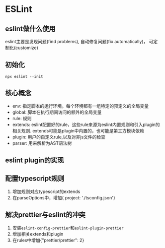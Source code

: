 # ESLint

## eslint做什么使用
eslint主要是发现问题(find problems), 自动修复问题(fix automatically)， 可定制化(customize)

## 初始化
```
npx eslint --init
```     
## 核心概念
- env: 指定脚本的运行环境。每个环境都有一组特定的预定义的全局变量
- global: 脚本在执行期间访问的额外的全局变量
- rule: 规则
- extends: eslint配置好的rule，这些rule来源为eslint内置规则和引入plugin的相关规则. extends可能是plugin中内置的，也可能是第三方模块依赖
- plugin: 用户的自定义rule,以及对非js文件的检查
- parser: 用来解析为AST语法树

## eslint plugin的实现

## 配置typescript规则
1. 增加规则对应typescript的extends
2. 在parseOptions中，增加{ project: './tsconfig.json'}

## 解决prettier与eslint的冲突
1. 安装```eslint-config-prettier```和```eslint-plugin-prettier```
2. 增加相关extends和plugin
3. 在rules中增加{"prettier/prettier": 2}

